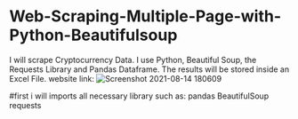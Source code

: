 # Web-Scraping-Multiple-Page-with-Python-Beautifulsoup
 I will scrape Cryptocurrency Data. I use Python, Beautiful Soup, the Requests Library and Pandas Dataframe. The results will be stored inside an Excel File.
 website link: 
![Screenshot 2021-08-14 180609](https://user-images.githubusercontent.com/59795901/129446689-a003ccb9-3bb4-42c1-afb8-35edabdbb043.png)

#first i will imports all necessary library such as:
pandas 
BeautifulSoup
requests 

